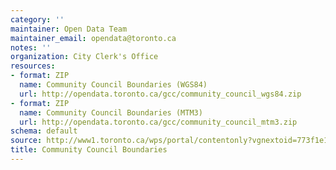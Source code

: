 ```yaml
---
category: ''
maintainer: Open Data Team
maintainer_email: opendata@toronto.ca
notes: ''
organization: City Clerk's Office
resources:
- format: ZIP
  name: Community Council Boundaries (WGS84)
  url: http://opendata.toronto.ca/gcc/community_council_wgs84.zip
- format: ZIP
  name: Community Council Boundaries (MTM3)
  url: http://opendata.toronto.ca/gcc/community_council_mtm3.zip
schema: default
source: http://www1.toronto.ca/wps/portal/contentonly?vgnextoid=773f1e1a800bd410VgnVCM10000071d60f89RCRD&vgnextchannel=1a66e03bb8d1e310VgnVCM10000071d60f89RCRD
title: Community Council Boundaries
---
```

